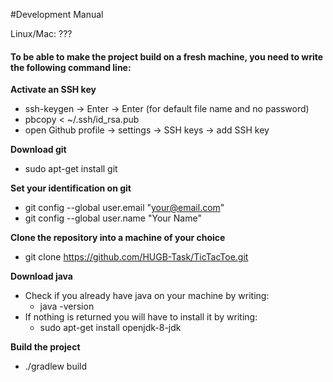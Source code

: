 #Development Manual

Linux/Mac: ???

#### To be able to make the project build on a fresh machine, you need to write the following command line: 

**Activate an SSH key**

* ssh-keygen -> Enter -> Enter (for default file name and no password)  
* pbcopy < ~/.ssh/id_rsa.pub  	   
* open Github profile  -> settings -> SSH keys -> add SSH key
					
**Download git**  

* sudo apt-get install git  
					
**Set your identification on git**  

* git config --global user.email "your@email.com"  
* git config --global user.name "Your Name"

					
**Clone the repository into a machine of your choice**  

* git clone https://github.com/HUGB-Task/TicTacToe.git

					
**Download java**

* Check if you already have java on your machine by writing: 
	* java -version  
* If nothing is returned you will have to install it by writing:
	* sudo apt-get install openjdk-8-jdk
					
**Build the project**  

* ./gradlew build
